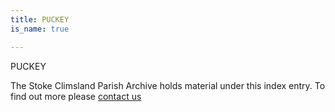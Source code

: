 ```yaml
---
title: PUCKEY
is_name: true

---
```


PUCKEY


The Stoke Climsland Parish Archive holds material under this index entry. To find out more please [contact us](/contact/)
